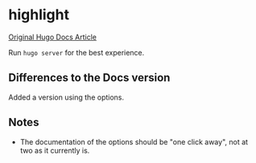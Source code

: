 # highlight

[Original Hugo Docs Article](https://gohugo.io/functions/highlight)

Run `hugo server` for the best experience.

## Differences to the Docs version
Added a version using the options. 

## Notes
* The documentation of the options should be "one click away", not at two as it currently is.

